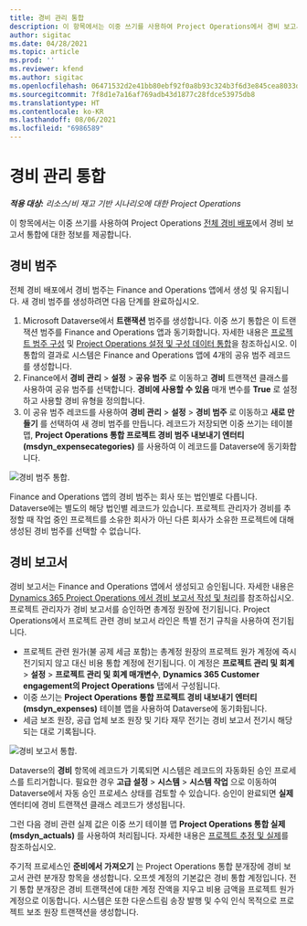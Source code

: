 ```yaml
---
title: 경비 관리 통합
description: 이 항목에서는 이중 쓰기를 사용하여 Project Operations에서 경비 보고서 통합에 대한 정보를 제공합니다.
author: sigitac
ms.date: 04/28/2021
ms.topic: article
ms.prod: ''
ms.reviewer: kfend
ms.author: sigitac
ms.openlocfilehash: 06471532d2e41bb80ebf92f0a8b93c324b3f6d3e845cea8033d85d291ea237eb
ms.sourcegitcommit: 7f8d1e7a16af769adb43d1877c28fdce53975db8
ms.translationtype: HT
ms.contentlocale: ko-KR
ms.lasthandoff: 08/06/2021
ms.locfileid: "6986589"
---
```

# <a name="expense-management-integration"></a>경비 관리 통합

_**적용 대상:** 리소스/비 재고 기반 시나리오에 대한 Project Operations_

이 항목에서는 이중 쓰기를 사용하여 Project Operations [전체 경비 배포](../expense/expense-overview.md)에서 경비 보고서 통합에 대한 정보를 제공합니다.

## <a name="expense-categories"></a>경비 범주

전체 경비 배포에서 경비 범주는 Finance and Operations 앱에서 생성 및 유지됩니다. 새 경비 범주를 생성하려면 다음 단계를 완료하십시오.

1. Microsoft Dataverse에서 **트랜잭션** 범주를 생성합니다. 이중 쓰기 통합은 이 트랜잭션 범주를 Finance and Operations 앱과 동기화합니다. 자세한 내용은 [프로젝트 범주 구성](/dynamics365/project-operations/project-accounting/configure-project-categories) 및 [Project Operations 설정 및 구성 데이터 통합](resource-dual-write-setup-integration.md)을 참조하십시오. 이 통합의 결과로 시스템은 Finance and Operations 앱에 4개의 공유 범주 레코드를 생성합니다.
2. Finance에서 **경비 관리** > **설정** > **공유 범주** 로 이동하고 **경비** 트랜잭션 클래스를 사용하여 공유 범주를 선택합니다. **경비에 사용할 수 있음** 매개 변수를 **True** 로 설정하고 사용할 경비 유형을 정의합니다.
3. 이 공유 범주 레코드를 사용하여 **경비 관리** > **설정** > **경비 범주** 로 이동하고 **새로 만들기** 를 선택하여 새 경비 범주를 만듭니다. 레코드가 저장되면 이중 쓰기는 테이블 맵, **Project Operations 통합 프로젝트 경비 범주 내보내기 엔터티(msdyn\_expensecategories)** 를 사용하여 이 레코드를 Dataverse에 동기화합니다.

  ![경비 범주 통합.](./media/DW6ExpenseCategories.png)

Finance and Operations 앱의 경비 범주는 회사 또는 법인별로 다릅니다. Dataverse에는 별도의 해당 법인별 레코드가 있습니다. 프로젝트 관리자가 경비를 추정할 때 작업 중인 프로젝트를 소유한 회사가 아닌 다른 회사가 소유한 프로젝트에 대해 생성된 경비 범주를 선택할 수 없습니다. 

## <a name="expense-reports"></a>경비 보고서

경비 보고서는 Finance and Operations 앱에서 생성되고 승인됩니다. 자세한 내용은 [Dynamics 365 Project Operations 에서 경비 보고서 작성 및 처리](/learn/modules/create-process-expense-reports/)를 참조하십시오. 프로젝트 관리자가 경비 보고서를 승인하면 총계정 원장에 전기됩니다. Project Operations에서 프로젝트 관련 경비 보고서 라인은 특별 전기 규칙을 사용하여 전기됩니다.

  - 프로젝트 관련 원가(불 공제 세금 포함)는 총계정 원장의 프로젝트 원가 계정에 즉시 전기되지 않고 대신 비용 통합 계정에 전기됩니다. 이 계정은 **프로젝트 관리 및 회계** > **설정** > **프로젝트 관리 및 회계 매개변수**, **Dynamics 365 Customer engagement의 Project Operations** 탭에서 구성됩니다.
  - 이중 쓰기는 **Project Operations 통합 프로젝트 경비 내보내기 엔터티(msdyn\_expenses)** 테이블 맵을 사용하여 Dataverse에 동기화됩니다.
  - 세금 보조 원장, 공급 업체 보조 원장 및 기타 재무 전기는 경비 보고서 전기시 해당되는 대로 기록됩니다.

  ![경비 보고서 통합.](./media/DW6ExpenseReports.png)

Dataverse의 **경비** 항목에 레코드가 기록되면 시스템은 레코드의 자동화된 승인 프로세스를 트리거합니다. 필요한 경우 **고급 설정** > **시스템** > **시스템 작업** 으로 이동하여 Dataverse에서 자동 승인 프로세스 상태를 검토할 수 있습니다. 승인이 완료되면 **실제** 엔터티에 경비 트랜잭션 클래스 레코드가 생성됩니다.

그런 다음 경비 관련 실제 값은 이중 쓰기 테이블 맵 **Project Operations 통합 실제(msdyn\_actuals)** 를 사용하여 처리됩니다. 자세한 내용은 [프로젝트 추정 및 실제](resource-dual-write-estimates-actuals.md)를 참조하십시오.

주기적 프로세스인 **준비에서 가져오기** 는 Project Operations 통합 분개장에 경비 보고서 관련 분개장 항목을 생성합니다. 오프셋 계정의 기본값은 경비 통합 계정입니다. 전기 통합 분개장은 경비 트랜잭션에 대한 계정 잔액을 지우고 비용 금액을 프로젝트 원가 계정으로 이동합니다. 시스템은 또한 다운스트림 송장 발행 및 수익 인식 목적으로 프로젝트 보조 원장 트랜잭션을 생성합니다.
